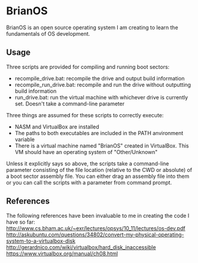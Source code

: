 BrianOS
=======
BrianOS is an open source operating system I am creating to learn the fundamentals of OS development.

Usage
-----
Three scripts are provided for compiling and running boot sectors:
 - recompile_drive.bat: recompile the drive and output build information
 - recompile_run_drive.bat: recompile and run the drive without outputting build information
 - run_drive.bat: run the virtual machine with whichever drive is currently set.  Doesn't take a command-line parameter

Three things are assumed for these scripts to correctly execute:
 - NASM and VirtualBox are installed
 - The paths to both executables are included in the PATH anvironment variable
 - There is a virtual machine named "BrianOS" created in VirtualBox.  This VM should have an operating system of "Other/Unknown"

Unless it explicitly says so above, the scripts take a command-line parameter consisting of the file location (relative to the CWD or absolute) of a boot sector assembly file. You can either drag an assembly file into them or you can call the scripts with a parameter from command prompt.

References
----------
The following references have been invaluable to me in creating the code I have so far:
http://www.cs.bham.ac.uk/~exr/lectures/opsys/10_11/lectures/os-dev.pdf
http://askubuntu.com/questions/34802/convert-my-physical-operating-system-to-a-virtualbox-disk
http://gerardnico.com/wiki/virtualbox/hard_disk_inaccessible
https://www.virtualbox.org/manual/ch08.html
